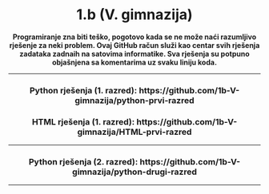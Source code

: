 <h1 align="center">1.b (V. gimnazija)</h1>

<p align="center"><b>Programiranje zna biti teško, pogotovo kada se ne može naći razumljivo rješenje za neki problem. Ovaj GitHub račun služi kao centar svih rješenja zadataka zadnaih na satovima informatike. Sva rješenja su potpuno objašnjena sa komentarima uz svaku liniju koda.</b></p>

<hr>
<h3 align="center">Python rješenja (1. razred): https://github.com/1b-V-gimnazija/python-prvi-razred</h3>
<h3 align="center">HTML rješenja (1. razred): https://github.com/1b-V-gimnazija/HTML-prvi-razred</h3>
<hr>
<h3 align="center">Python rješenja (2. razred): https://github.com/1b-V-gimnazija/python-drugi-razred</h3>
<hr>

